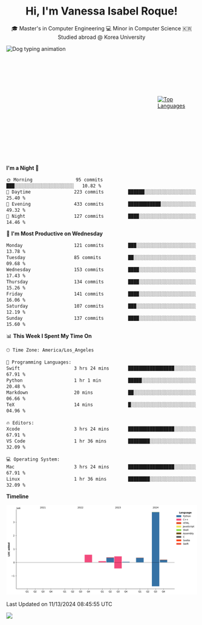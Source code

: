 <h1 align="center">Hi, I'm Vanessa Isabel Roque!</h1>

<p align="center"> 🎓 Master's in Computer Engineering 💻 Minor in Computer Science 🇰🇷 Studied abroad @ Korea University <br></p>
<div style="display: flex; justify-content: center; align-items: center;">
  <img src="https://cdn.dribbble.com/users/859807/screenshots/6284055/benny_typing_1.gif" width="400" height="300" alt="Dog typing animation">
  <a href="https://github.com/anuraghazra/github-readme-stats">
    <img src="https://github-readme-stats.vercel.app/api/top-langs/?username=vroque19" alt="Top Languages" width="400" height="300">
  </a>
</div>

 
<!--START_SECTION:waka-->
**I'm a Night 🦉** 

```text
🌞 Morning                95 commits          ███░░░░░░░░░░░░░░░░░░░░░░   10.82 % 
🌆 Daytime                223 commits         ██████░░░░░░░░░░░░░░░░░░░   25.40 % 
🌃 Evening                433 commits         ████████████░░░░░░░░░░░░░   49.32 % 
🌙 Night                  127 commits         ████░░░░░░░░░░░░░░░░░░░░░   14.46 % 
```
📅 **I'm Most Productive on Wednesday** 

```text
Monday                   121 commits         ███░░░░░░░░░░░░░░░░░░░░░░   13.78 % 
Tuesday                  85 commits          ██░░░░░░░░░░░░░░░░░░░░░░░   09.68 % 
Wednesday                153 commits         ████░░░░░░░░░░░░░░░░░░░░░   17.43 % 
Thursday                 134 commits         ████░░░░░░░░░░░░░░░░░░░░░   15.26 % 
Friday                   141 commits         ████░░░░░░░░░░░░░░░░░░░░░   16.06 % 
Saturday                 107 commits         ███░░░░░░░░░░░░░░░░░░░░░░   12.19 % 
Sunday                   137 commits         ████░░░░░░░░░░░░░░░░░░░░░   15.60 % 
```


📊 **This Week I Spent My Time On** 

```text
🕑︎ Time Zone: America/Los_Angeles

💬 Programming Languages: 
Swift                    3 hrs 24 mins       █████████████████░░░░░░░░   67.91 % 
Python                   1 hr 1 min          █████░░░░░░░░░░░░░░░░░░░░   20.48 % 
Markdown                 20 mins             ██░░░░░░░░░░░░░░░░░░░░░░░   06.66 % 
TeX                      14 mins             █░░░░░░░░░░░░░░░░░░░░░░░░   04.96 % 

🔥 Editors: 
Xcode                    3 hrs 24 mins       █████████████████░░░░░░░░   67.91 % 
VS Code                  1 hr 36 mins        ████████░░░░░░░░░░░░░░░░░   32.09 % 

💻 Operating System: 
Mac                      3 hrs 24 mins       █████████████████░░░░░░░░   67.91 % 
Linux                    1 hr 36 mins        ████████░░░░░░░░░░░░░░░░░   32.09 % 
```

**Timeline**

![Lines of Code chart](https://raw.githubusercontent.com/vroque19/vroque19/main/assets/bar_graph.png)


 Last Updated on 11/13/2024 08:45:55 UTC
<!--END_SECTION:waka-->
![](https://komarev.com/ghpvc/?username=vroque19&color=b2a3dc&style=flat-square)
